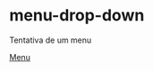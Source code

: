 # menu-drop-down
Tentativa de um menu

<a href="https://brunnoferreiraaa.github.io/menu-drop-down/header.html">Menu</a>
